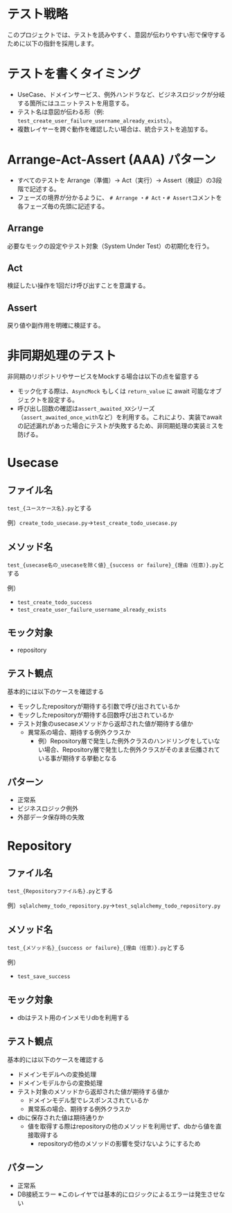 # テスト戦略

このプロジェクトでは、テストを読みやすく、意図が伝わりやすい形で保守するために以下の指針を採用します。

# テストを書くタイミング
- UseCase、ドメインサービス、例外ハンドラなど、ビジネスロジックが分岐する箇所にはユニットテストを用意する。
- テスト名は意図が伝わる形（例: `test_create_user_failure_username_already_exists`）。
- 複数レイヤーを跨ぐ動作を確認したい場合は、統合テストを追加する。

# Arrange-Act-Assert (AAA) パターン
- すべてのテストを Arrange（準備）→ Act（実行）→ Assert（検証）の3段階で記述する。
- フェーズの境界が分かるように、 `# Arrange` ・`# Act`・`# Assert`コメントを各フェーズ毎の先頭に記述する。

## Arrange
必要なモックの設定やテスト対象（System Under Test）の初期化を行う。

## Act
検証したい操作を1回だけ呼び出すことを意識する。

## Assert
戻り値や副作用を明確に検証する。

# 非同期処理のテスト
非同期のリポジトリやサービスをMockする場合は以下の点を留意する
- モック化する際は、`AsyncMock` もしくは `return_value` に await 可能なオブジェクトを設定する。
- 呼び出し回数の確認は`assert_awaited_XX`シリーズ（`assert_awaited_once_with`など）を利用する。これにより、実装でawaitの記述漏れがあった場合にテストが失敗するため、非同期処理の実装ミスを防げる。

# Usecase

## ファイル名
`test_{ユースケース名}.py`とする

例）`create_todo_usecase.py`→`test_create_todo_usecase.py`


## メソッド名
`test_{usecase名の_usecaseを除く値}_{success or failure}_{理由（任意）}.py`とする

例）
- `test_create_todo_success`
- `test_create_user_failure_username_already_exists`

## モック対象
- repository

## テスト観点
基本的には以下のケースを確認する
- モックしたrepositoryが期待する引数で呼び出されているか
- モックしたrepositoryが期待する回数呼び出されているか
- テスト対象のusecaseメソッドから返却された値が期待する値か
  - 異常系の場合、期待する例外クラスか
    - 例）Repository層で発生した例外クラスのハンドリングをしていない場合、Repository層で発生した例外クラスがそのまま伝播されている事が期待する挙動となる

## パターン
- 正常系
- ビジネスロジック例外
- 外部データ保存時の失敗


# Repository

## ファイル名
`test_{Repositoryファイル名}.py`とする

例）`sqlalchemy_todo_repository.py`→`test_sqlalchemy_todo_repository.py`


## メソッド名
`test_{メソッド名}_{success or failure}_{理由（任意）}.py`とする

例）
- `test_save_success`

## モック対象
- dbはテスト用のインメモリdbを利用する

## テスト観点
基本的には以下のケースを確認する
- ドメインモデルへの変換処理
- ドメインモデルからの変換処理
- テスト対象のメソッドから返却された値が期待する値か
  - ドメインモデル型でレスポンスされているか
  - 異常系の場合、期待する例外クラスか
- dbに保存された値は期待通りか
  - 値を取得する際はrepositoryの他のメソッドを利用せず、dbから値を直接取得する
    - repositoryの他のメソッドの影響を受けないようにするため

## パターン
- 正常系
- DB接続エラー
※このレイヤでは基本的にロジックによるエラーは発生させない


